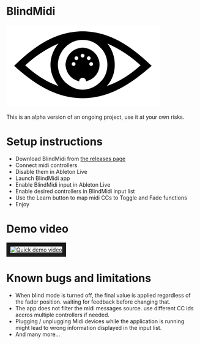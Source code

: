 
# BlindMidi
![Logo](https://github.com/boblemarin/BlindMidi/raw/master/Icon/eye.png)

This is an alpha version of an ongoing project, use it at your own risks.

# Setup instructions
- Download BlindMidi from [the releases page](https://github.com/boblemarin/BlindMidi/releases)
- Connect midi controllers
- Disable them in Ableton Live
- Launch BlindMidi app
- Enable BlindMidi input in Ableton Live
- Enable desired controllers in BlindMidi input list
- Use the Learn button to map midi CCs to Toggle and Fade functions
- Enjoy

# Demo video
<a href="http://www.youtube.com/watch?feature=player_embedded&v=K07Ok3IM4A8
" target="_blank"><img src="http://img.youtube.com/vi/K07Ok3IM4A8/0.jpg" 
alt="Quick demo video" width="240" height="180" border="10" /></a> 

# Known bugs and limitations
- When blind mode is turned off, the final value is applied regardless of the fader position. waiting for feedback before changing that.
- The app does not filter the midi messages source. use different CC ids accros multiple controllers if needed.
- Plugging / unplugging Midi devices while the application is running might lead to wrong information displayed in the input list.
- And many more...
